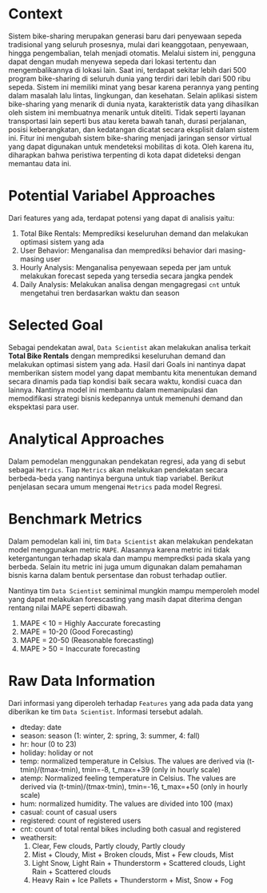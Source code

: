 # Context

Sistem bike-sharing merupakan generasi baru dari penyewaan sepeda tradisional yang seluruh prosesnya, mulai dari keanggotaan, penyewaan, hingga pengembalian, telah menjadi otomatis. Melalui sistem ini, pengguna dapat dengan mudah menyewa sepeda dari lokasi tertentu dan mengembalikannya di lokasi lain. Saat ini, terdapat sekitar lebih dari 500 program bike-sharing di seluruh dunia yang terdiri dari lebih dari 500 ribu sepeda.
Sistem ini memiliki minat yang besar karena perannya yang penting dalam masalah lalu lintas, lingkungan, dan kesehatan.
Selain aplikasi sistem bike-sharing yang menarik di dunia nyata, karakteristik data yang dihasilkan oleh sistem ini membuatnya menarik untuk diteliti. Tidak seperti layanan transportasi lain seperti bus atau kereta bawah tanah, durasi perjalanan, posisi keberangkatan, dan kedatangan dicatat secara eksplisit dalam sistem ini. Fitur ini mengubah sistem bike-sharing menjadi jaringan sensor virtual yang dapat digunakan untuk mendeteksi mobilitas di kota. Oleh karena itu, diharapkan bahwa peristiwa terpenting di kota dapat dideteksi dengan memantau data ini.

# Potential Variabel Approaches
Dari features yang ada, terdapat potensi yang dapat di analisis yaitu:
1. Total Bike Rentals: Memprediksi keseluruhan demand dan melakukan optimasi sistem yang ada
2. User Behavior: Menganalisa dan memprediksi behavior dari masing-masing user
3. Hourly Analysis: Menganalisa penyewaan sepeda per jam untuk melakukan forecast sepeda yang tersedia secara jangka pendek
4. Daily Analysis: Melakukan analisa dengan mengagregasi `cnt` untuk mengetahui tren berdasarkan waktu dan season

# Selected Goal
Sebagai pendekatan awal, `Data Scientist` akan melakukan analisa terkait **Total Bike Rentals** dengan memprediksi keseluruhan demand dan melakukan optimasi sistem yang ada.
Hasil dari Goals ini nantinya dapat memberikan sistem model yang dapat membantu kita menentukan demand secara dinamis pada tiap kondisi baik secara waktu, kondisi cuaca dan lainnya. Nantinya model ini membantu dalam memanipulasi dan memodifikasi strategi bisnis kedepannya untuk memenuhi demand dan ekspektasi para user.

# Analytical Approaches
Dalam pemodelan menggunakan pendekatan regresi, ada yang di sebut sebagai `Metrics`. Tiap `Metrics` akan melakukan pendekatan secara berbeda-beda yang nantinya berguna untuk tiap variabel. Berikut penjelasan secara umum mengenai `Metrics` pada model Regresi.

# Benchmark Metrics

Dalam pemodelan kali ini, tim `Data Scientist` akan melakukan pendekatan model menggunakan metric `MAPE`. Alasannya karena metric ini tidak ketergantungan terhadap skala dan mampu mempredksi pada skala yang berbeda. Selain itu metric ini juga umum digunakan dalam pemahaman bisnis karna dalam bentuk persentase dan robust terhadap outlier. 

Nantinya tim `Data Scientist` seminimal mungkin mampu memperoleh model yang dapat melakukan forescasting yang masih dapat diterima dengan rentang nilai MAPE seperti dibawah.
1. MAPE < 10 = Highly Aaccurate forecasting
2. MAPE = 10-20  (Good Forecasting)
3. MAPE = 20-50 (Reasonable forecasting)
4. MAPE > 50 = Inaccurate forecasting


# Raw Data Information

Dari informasi yang diperoleh terhadap  `Features` yang ada pada data yang diberikan ke tim `Data Scientist`. Informasi tersebut adalah.
- dteday: date
- season: season (1: winter, 2: spring, 3: summer, 4: fall)
- hr: hour (0 to 23)
- holiday: holiday or not
- temp: normalized temperature in Celsius. The values are derived via (t-tmin)/(tmax-tmin), tmin=-8, t_max=+39 (only in hourly scale)
- atemp: Normalized feeling temperature in Celsius. The values are derived via (t-tmin)/(tmax-tmin), tmin=-16, t_max=+50 (only in hourly scale)
- hum: normalized humidity. The values are divided into 100 (max)
- casual: count of casual users
- registered: count of registered users
- cnt: count of total rental bikes including both casual and registered
- weathersit:
    1. Clear, Few clouds, Partly cloudy, Partly cloudy
    2. Mist + Cloudy, Mist + Broken clouds, Mist + Few clouds, Mist
    3. Light Snow, Light Rain + Thunderstorm + Scattered clouds, Light Rain + Scattered clouds
    4. Heavy Rain + Ice Pallets + Thunderstorm + Mist, Snow + Fog

